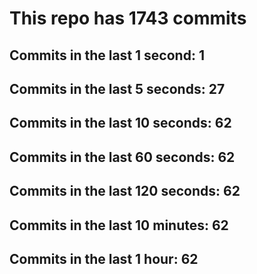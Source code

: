 # This repo has 1743 commits

## Commits in the last 1 second: 1
## Commits in the last 5 seconds: 27
## Commits in the last 10 seconds: 62
## Commits in the last 60 seconds: 62
## Commits in the last 120 seconds: 62
## Commits in the last 10 minutes: 62
## Commits in the last 1 hour: 62
